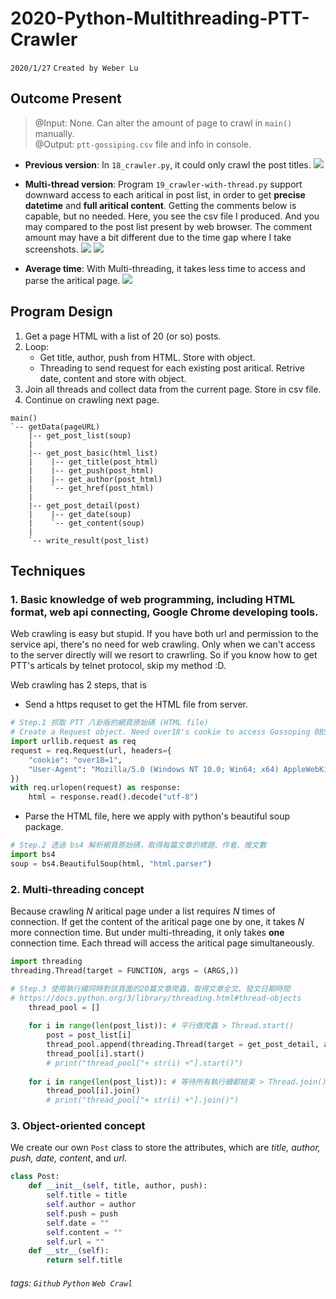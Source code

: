 # 2020-Python-Multithreading-PTT-Crawler

`2020/1/27` `Created by Weber Lu`

## Outcome Present


> @Input: None. Can alter the amount of page to crawl in `main()` manually.  
@Output: `ptt-gossiping.csv` file and info in console.


* **Previous version**: In `18_crawler.py`, it could only crawl the post titles.
![](https://i.imgur.com/iseRS7h.png)

* **Multi-thread version**: Program `19_crawler-with-thread.py` support downward access to each aritical in post list, in order to get **precise datetime** and **full aritical content**. Getting the comments below is capable, but no needed.
Here, you see the csv file I produced. And you may compared to the post list present by web browser. The comment amount may have a bit different due to the time gap where I take screenshots. 
![](https://i.imgur.com/Wei1SZt.jpg)
![](https://i.imgur.com/c0dO4NU.jpg)

* **Average time**: With Multi-threading, it takes less time to access and parse the aritical page.
![](https://i.imgur.com/VDkpcoJ.png)



## Program Design

1) Get a page HTML with a list of 20 (or so) posts.
2) Loop: 
    * Get title, author, push from HTML. Store with object.     
    * Threading to send request for each existing post aritical. Retrive date, content and store with object.
3) Join all threads and collect data from the current page. Store in csv file.
4) Continue on crawling next page.

```
main()
`-- getData(pageURL)
    |-- get_post_list(soup)
    |
    |-- get_post_basic(html_list)
    |    |-- get_title(post_html)
    |    |-- get_push(post_html)
    |    |-- get_author(post_html)
    |    `-- get_href(post_html)
    |
    |-- get_post_detail(post)
    |    |-- get_date(soup)
    |    `-- get_content(soup)
    |
    `-- write_result(post_list)
```

## Techniques

### 1. Basic knowledge of web programming, including HTML format, web api connecting, Google Chrome developing tools.
Web crawling is easy but stupid. If you have both url and permission to the service api, there's no need for web crawling. Only when we can't access to the server directly will we resort to crawrling. So if you know how to get PTT's articals by telnet protocol, skip my method :D.

Web crawling has 2 steps, that is
* Send a https requset to get the HTML file from server.
```python
# Step.1 抓取 PTT 八卦版的網頁原始碼 (HTML file)
# Create a Request object. Need over18's cookie to access Gossoping BBS.
import urllib.request as req
request = req.Request(url, headers={
    "cookie": "over18=1",
    "User-Agent": "Mozilla/5.0 (Windows NT 10.0; Win64; x64) AppleWebKit/537.36 (KHTML, like Gecko) Chrome/79.0.3945.117 Safari/537.36"
})
with req.urlopen(request) as response:
    html = response.read().decode("utf-8")
```
* Parse the HTML file, here we apply with python's beautiful soup package.
```python
# Step.2 透過 bs4 解析網頁原始碼，取得每篇文章的標題、作者、推文數
import bs4 
soup = bs4.BeautifulSoup(html, "html.parser")
```

### 2. Multi-threading concept
Because crawling *N* aritical page under a list requires *N* times of connection. If get the content of the aritical page one by one, it takes *N* more connection time. But under multi-threading, it only takes **one** connection time. Each thread will access the aritical page simultaneously.
```python
import threading
threading.Thread(target = FUNCTION, args = (ARGS,))
```
```python
# Step.3 使用執行續同時對該頁面的20篇文章爬蟲，取得文章全文、發文日期時間 
# https://docs.python.org/3/library/threading.html#thread-objects
    thread_pool = []
    
    for i in range(len(post_list)): # 平行做爬蟲 > Thread.start()
        post = post_list[i]
        thread_pool.append(threading.Thread(target = get_post_detail, args = (post,)))
        thread_pool[i].start()
        # print("thread_pool["+ str(i) +"].start()")
        
    for i in range(len(post_list)): # 等待所有執行續都結束 > Thread.join()
        thread_pool[i].join()
        # print("thread_pool["+ str(i) +"].join()")
```
    
### 3. Object-oriented concept
We create our own `Post` class to store the attributes, which are *title, author, push, date, content*, and *url*.
```python
class Post:
    def __init__(self, title, author, push):
        self.title = title
        self.author = author
        self.push = push
        self.date = ""
        self.content = ""
        self.url = ""
    def __str__(self):
        return self.title
```


###### tags: `Github` `Python` `Web Crawl`
